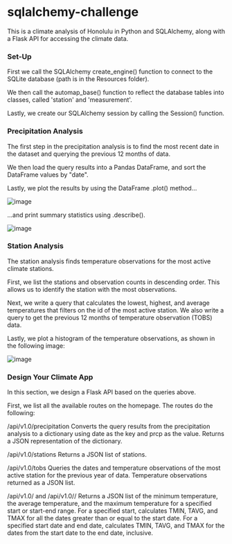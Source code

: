 # sqlalchemy-challenge
This is a climate analysis of Honolulu in Python and SQLAlchemy, along with a Flask API for accessing the climate data. 

### Set-Up
First we call the SQLAlchemy create_engine() function to connect to the SQLite database (path is in the Resources folder).

We then call the automap_base() function to reflect the database tables into classes, called 'station' and 'measurement'.

Lastly, we create our SQLAlchemy session by calling the Session() function.

### Precipitation Analysis
The first step in the precipitation analysis is to find the most recent date in the dataset and querying the previous 12 months of data.

We then load the query results into a Pandas DataFrame, and sort the DataFrame values by "date".

Lastly, we plot the results by using the DataFrame .plot() method...

![image](https://github.com/Rob-Cortes/sqlalchemy-challenge/assets/124944383/460a707a-b9af-4f6d-b8de-622e4d183708)

...and print summary statistics using .describe().

![image](https://github.com/Rob-Cortes/sqlalchemy-challenge/assets/124944383/39bf6b67-4f1e-4259-a35e-f6d5ecd831de)

### Station Analysis
The station analysis finds temperature observations for the most active climate stations. 

First, we list the stations and observation counts in descending order. This allows us to identify the station with the most observations.  

Next, we write a query that calculates the lowest, highest, and average temperatures that filters on the id of the most active station. We also write a query to get the previous 12 months of temperature observation (TOBS) data.

Lastly, we plot a histogram of the temperature observations, as shown in the following image:

![image](https://github.com/Rob-Cortes/sqlalchemy-challenge/assets/124944383/68cf5d31-b2f0-4628-9245-a78560c84ab1)

### Design Your Climate App
In this section, we design a Flask API based on the queries above.

First, we list all the available routes on the homepage. The routes do the following:

/api/v1.0/precipitation
Converts the query results from the precipitation analysis to a dictionary using date as the key and prcp as the value. Returns a JSON representation of the dictionary.

/api/v1.0/stations
Returns a JSON list of stations.

/api/v1.0/tobs
Queries the dates and temperature observations of the most active station for the previous year of data. Temperature observations returned as a JSON list.

/api/v1.0/<start> and /api/v1.0/<start>/<end>
Returns a JSON list of the minimum temperature, the average temperature, and the maximum temperature for a specified start or start-end range.
For a specified start, calculates TMIN, TAVG, and TMAX for all the dates greater than or equal to the start date.
For a specified start date and end date, calculates TMIN, TAVG, and TMAX for the dates from the start date to the end date, inclusive.
